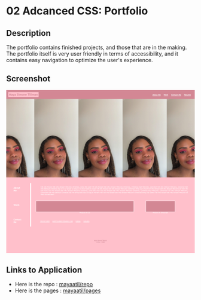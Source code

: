 # 02 Adcanced CSS: Portfolio

## Description

The portfolio contains finished projects, and those that are in the making. The portfolio itself is very user friendly in terms of accessibility, and it contains easy navigation to optimize the user's experience.

## Screenshot

![THe portfolio includes navigation and redirect links, a personalized header image of the creator, and subheadings that contains information in which the user can observe and learn more about.](./assets/images/hw2bscreenshot.png)

## Links to Application

- Here is the repo : [mayaatil/repo](https://github.com/mayaatil/hw2b)
- Here is the pages : [mayaatil/pages](https://mayaatil.github.io/hw2b/)
